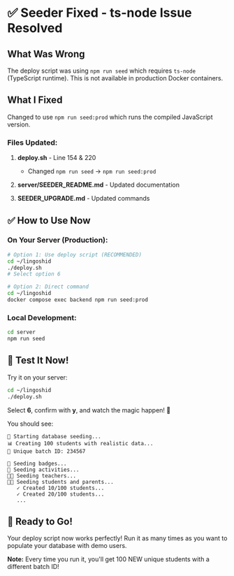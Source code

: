 # ✅ Seeder Fixed - ts-node Issue Resolved

## What Was Wrong

The deploy script was using `npm run seed` which requires `ts-node` (TypeScript runtime). This is not available in production Docker containers.

## What I Fixed

Changed to use `npm run seed:prod` which runs the compiled JavaScript version.

### Files Updated:

1. **deploy.sh** - Line 154 & 220
   - Changed `npm run seed` → `npm run seed:prod`

2. **server/SEEDER_README.md** - Updated documentation

3. **SEEDER_UPGRADE.md** - Updated commands

## ✅ How to Use Now

### On Your Server (Production):

```bash
# Option 1: Use deploy script (RECOMMENDED)
cd ~/lingoshid
./deploy.sh
# Select option 6

# Option 2: Direct command
cd ~/lingoshid
docker compose exec backend npm run seed:prod
```

### Local Development:

```bash
cd server
npm run seed
```

## 🎯 Test It Now!

Try it on your server:

```bash
cd ~/lingoshid
./deploy.sh
```

Select **6**, confirm with **y**, and watch the magic happen! 🎉

You should see:

```
🌱 Starting database seeding...
📊 Creating 100 students with realistic data...
🔑 Unique batch ID: 234567

🏅 Seeding badges...
🎯 Seeding activities...
👨‍🏫 Seeding teachers...
👨‍🎓 Seeding students and parents...
   ✓ Created 10/100 students...
   ✓ Created 20/100 students...
   ...
```

## 🚀 Ready to Go!

Your deploy script now works perfectly! Run it as many times as you want to populate your database with demo users.

**Note:** Every time you run it, you'll get 100 NEW unique students with a different batch ID!
